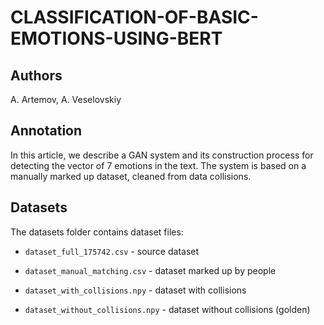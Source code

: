 # CLASSIFICATION-OF-BASIC-EMOTIONS-USING-BERT

## Authors
A. Artemov, A. Veselovskiy

## Annotation

In this article, we describe a GAN system and its construction process for detecting the vector of 7 emotions in the text. The system is based on a manually marked up dataset, cleaned from data collisions.

## Datasets
The datasets folder contains dataset files:


- `dataset_full_175742.csv` - source dataset

- `dataset_manual_matching.csv` - dataset marked up by people

- `dataset_with_collisions.npy` - dataset with collisions

- `dataset_without_collisions.npy` - dataset without collisions (golden)
